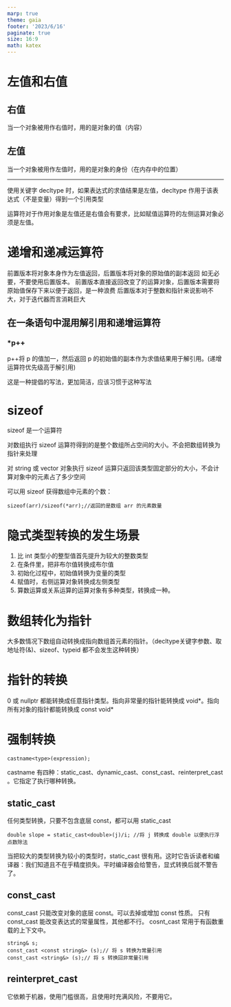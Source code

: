 ```yaml
---
marp: true
theme: gaia
footer: '2023/6/16'
paginate: true
size: 16:9
math: katex
---
```


# 左值和右值
## 右值
当一个对象被用作右值时，用的是对象的值（内容）
## 左值
当一个对象被用作左值时，用的是对象的身份（在内存中的位置）

---
使用关键字 decltype 时，如果表达式的求值结果是左值，decltype 作用于该表达式（不是变量）得到一个引用类型

运算符对于作用对象是左值还是右值会有要求，比如赋值运算符的左侧运算对象必须是左值。

# 递增和递减运算符
前置版本将对象本身作为左值返回，后置版本将对象的原始值的副本返回
如无必要，不要使用后置版本。
前置版本直接返回改变了的运算对象，后置版本需要将原始值保存下来以便于返回，是一种浪费
后置版本对于整数和指针来说影响不大，对于迭代器而言消耗巨大

## 在一条语句中混用解引用和递增运算符
### *p++ 
p++将 p 的值加一，然后返回 p 的初始值的副本作为求值结果用于解引用。(递增运算符优先级高于解引用)

这是一种提倡的写法，更加简洁，应该习惯于这种写法

# sizeof
sizeof 是一个运算符

对数组执行 sizeof 运算符得到的是整个数组所占空间的大小。不会把数组转换为指针来处理

对 string 或 vector 对象执行 sizeof 运算只返回该类型固定部分的大小，不会计算对象中的元素占了多少空间

可以用 sizeof 获得数组中元素的个数：
```
sizeof(arr)/sizeof(*arr);//返回的是数组 arr 的元素数量
```

# 隐式类型转换的发生场景
1. 比 int 类型小的整型值首先提升为较大的整数类型
2. 在条件里，把非布尔值转换成布尔值
3. 初始化过程中，初始值转换为变量的类型
4. 赋值时，右侧运算对象转换成左侧类型
5. 算数运算或关系运算的运算对象有多种类型，转换成一种。

# 数组转化为指针
大多数情况下数组自动转换成指向数组首元素的指针。（decltype关键字参数、取地址符(&)、sizeof、typeid 都不会发生这种转换）

# 指针的转换
0 或 nullptr 都能转换成任意指针类型。指向非常量的指针能转换成 void*。指向所有对象的指针都能转换成 const void*

# 强制转换
```
castname<type>(expression);
```
castname 有四种：static_cast、dynamic_cast、const_cast、reinterpret_cast 。它指定了执行哪种转换。

## static_cast
任何类型转换，只要不包含底层 const，都可以用 static_cast
```
double slope = static_cast<double>(j)/i; //将 j 转换成 double 以便执行浮点数除法
```
当把较大的类型转换为较小的类型时，static_cast 很有用。这时它告诉读者和编译器：我们知道且不在乎精度损失。平时编译器会给警告，显式转换后就不警告了。

## const_cast
const_cast 只能改变对象的底层 const。可以去掉或增加 const 性质。
只有 const_cast 能改变表达式的常量属性，其他都不行。
cosnt_cast 常用于有函数重载的上下文中。
```
string& s;
const_cast <const string&> (s);// 将 s 转换为常量引用
const_cast <string&> (s);// 将 s 转换回非常量引用
```

## reinterpret_cast
它依赖于机器，使用门槛很高，且使用时充满风险，不要用它。